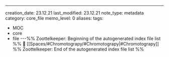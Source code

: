 ---
creation_date: 23.12.21
last_modified: 23.12.21
note_type: metadata
category: core_file
memo_level: 0
aliases: 
tags:
  - MOC
  - core
  - file
---%% Zoottelkeeper: Beginning of the autogenerated index file list  %%
📄 [[Spaces/#Chromotograpy/#Chromotograpy|#Chromotograpy]]
%% Zoottelkeeper: End of the autogenerated index file list  %%
